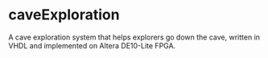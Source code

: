 # caveExploration
A cave exploration system that helps explorers go down the cave, written in VHDL and implemented on Altera DE10-Lite FPGA.
